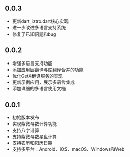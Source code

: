 ## 0.0.3

* 更新dart_iztro.dart核心实现
* 进一步改进多语言支持系统
* 修复了已知问题和bug

## 0.0.2

* 增强多语言支持功能
* 添加应用层翻译与库翻译合并的功能
* 优化GetX翻译服务的实现
* 更新示例应用，展示多语言集成
* 添加详细的多语言使用文档

## 0.0.1

* 初始版本发布
* 实现紫微斗数计算功能
* 支持八字计算
* 支持紫微斗数星盘计算
* 支持农历和阳历日期
* 支持多平台：Android、iOS、macOS、Windows和Web
